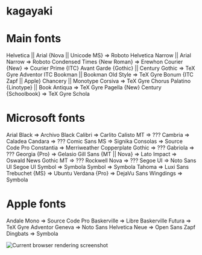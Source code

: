 # kagayaki

# Main fonts
Helvetica || Arial {Nova || Unicode MS} => Roboto
Helvetica Narrow || Arial Narrow => Roboto Condensed
Times {New Roman} => Erewhon
Courier {New} => Courier Prime
{ITC} Avant Garde {Gothic} || Century Gothic => TeX Gyre Adventor
ITC Bookman || Bookman Old Style => TeX Gyre Bonum
{ITC Zapf || Apple} Chancery || Monotype Corsiva => TeX Gyre Chorus
Palatino {Linotype} || Book Antiqua => TeX Gyre Pagella
{New} Century {Schoolbook} => TeX Gyre Schola

# Microsoft fonts
Arial Black => Archivo Black
Calibri => Carlito
Calisto MT => ???
Cambria => Caladea
Candara => ???
Comic Sans MS => Signika
Consolas => Source Code Pro
Constantia => Merriweather
Copperplate Gothic => ???
Gabriola => ???
Georgia {Pro} => Gelasio
Gill Sans {MT || Nova} => Lato
Impact => Oswald
News Gothic MT => ???
Rockwell Nova => ???
Segoe UI => Noto Sans UI
Segoe UI Symbol => Symbola
Symbol => Symbola
Tahoma => Luxi Sans
Trebuchet {MS} => Ubuntu
Verdana {Pro} => DejaVu Sans
Wingdings => Symbola

# Apple fonts
Andale Mono => Source Code Pro
Baskerville => Libre Baskerville
Futura => TeX Gyre Adventor
Geneva => Noto Sans
Helvetica Neue => Open Sans
Zapf Dingbats => Symbola

![Current browser rendering screenshot](https://github.com/julroy67/kagayaki/blob/master/screencapture-zipcon-net-swhite-docs-computers-browsers-fonttest-html-1484395755271.png)
